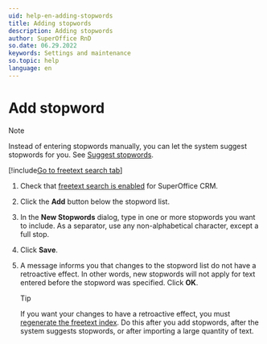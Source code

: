 ```yaml
---
uid: help-en-adding-stopwords
title: Adding stopwords
description: Adding stopwords
author: SuperOffice RnD
so.date: 06.29.2022
keywords: Settings and maintenance
so.topic: help
language: en
---
```


# Add stopword

> [!NOTE]
> Instead of entering stopwords manually, you can let the system suggest stopwords for you. See [Suggest stopwords][1].

[!include[Go to freetext search tab](../includes/goto-freetext.md)]

1. Check that [freetext search is enabled][2] for SuperOffice CRM.

1. Click the **Add** button below the stopword list.

1. In the **New Stopwords** dialog, type in one or more stopwords you want to include. As a separator, use any non-alphabetical character, except a full stop.

1. Click **Save**.

1. A message informs you that changes to the stopword list do not have a retroactive effect. In other words, new stopwords will not apply for text entered before the stopword was specified. Click **OK**.

    > [!TIP]
    > If you want your changes to have a retroactive effect, you must [regenerate the freetext index][3]. Do this after you add stopwords, after the system suggests stopwords, or after importing a large quantity of text.

<!-- Referenced links -->
[1]: suggesting-stopwords.md
[2]: enable.md
[3]: regenerating-freetext-index.md

<!-- Referenced images -->
